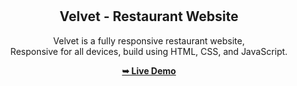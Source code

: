 <div align="center">

  <br />
  <br />

  <h2 align="center">Velvet - Restaurant Website</h2>

  Velvet is a fully responsive restaurant website, <br />Responsive for all devices, build using HTML, CSS, and JavaScript.

  <a href="https://codewithsadee.github.io/Velvet/"><strong>➥ Live Demo</strong></a>

</div>

<br />

